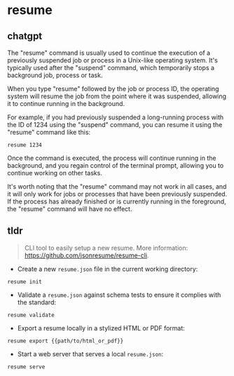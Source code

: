 # resume 
## chatgpt 
The "resume" command is usually used to continue the execution of a previously suspended job or process in a Unix-like operating system. It's typically used after the "suspend" command, which temporarily stops a background job, process or task.

When you type "resume" followed by the job or process ID, the operating system will resume the job from the point where it was suspended, allowing it to continue running in the background.

For example, if you had previously suspended a long-running process with the ID of 1234 using the "suspend" command, you can resume it using the "resume" command like this:

```
resume 1234
```

Once the command is executed, the process will continue running in the background, and you regain control of the terminal prompt, allowing you to continue working on other tasks.

It's worth noting that the "resume" command may not work in all cases, and it will only work for jobs or processes that have been previously suspended. If the process has already finished or is currently running in the foreground, the "resume" command will have no effect. 

## tldr 
 
> CLI tool to easily setup a new resume.
> More information: <https://github.com/jsonresume/resume-cli>.

- Create a new `resume.json` file in the current working directory:

`resume init`

- Validate a `resume.json` against schema tests to ensure it complies with the standard:

`resume validate`

- Export a resume locally in a stylized HTML or PDF format:

`resume export {{path/to/html_or_pdf}}`

- Start a web server that serves a local `resume.json`:

`resume serve`
